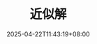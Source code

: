 ---
weight: 782
title: "近似解"
description: ""
icon: "article"
date: "2025-04-22T11:43:19+08:00"
lastmod: "2025-04-22T11:43:19+08:00"
draft: true
toc: true
---